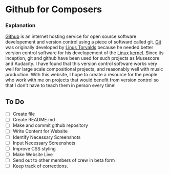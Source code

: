 # Github for Composers

### Explanation

[Github](https://en.wikipedia.org/wiki/GitHub) is an internet hosting service for open source software developement and version control using a piece of softward called git. [Git](https://en.wikipedia.org/wiki/Git) was originally developed by [Linus Torvalds](https://en.wikipedia.org/wiki/Linus_Torvalds) because he needed better version control software for his developement of the [Linux kernel](https://en.wikipedia.org/wiki/Linux_kernel). Since its inception, git and github have been used for such projects as Musescore and Audacity. I have found that this version control software works very well for large scale compositional projects, and reasonably well with music production. With this website, I hope to create a resource for the people who work with me on projects that would benefit from version control so that I don't have to teach them in person every time!

## To Do 
- [ ] Create file
- [ ] Create README.md
- [ ] Make and commit github repository
- [ ] Write Content for Website
- [ ] Identify Necessary Screenshots
- [ ] Input Necessary Screenshots
- [ ] Improve CSS styling
- [ ] Make Website Live
- [ ] Send out to other members of crew in beta form
- [ ] Keep track of corrections. 
